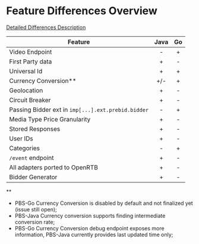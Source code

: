 # Feature Differences Overview

[Detailed Differences Description](differenceBetweenPBSGo-and-Java.md)

 Feature | Java | Go 
| --- | :---: | :---:|
Video Endpoint |-|+
First Party data |+|-
Universal Id |+|+
Currency Conversion** |+/-|+
Geolocation |+|-
Circuit Breaker |+|-
Passing Bidder ext in `imp[...].ext.prebid.bidder` |-|+
Media Type Price Granularity |+|-
Stored Responses |+|-
User IDs |+|-
Categories |-|+
`/event` endpoint |+|-
All adapters ported to OpenRTB |+|-
Bidder Generator |+|-


**
* PBS-Go Currency Conversion is disabled by default and not finalized yet (issue still open);
* PBS-Java Currency conversion supports finding intermediate conversion rate;
* PBS-Go Currency Conversion debug endpoint exposes more information, PBS-Java currently provides last updated time only;

